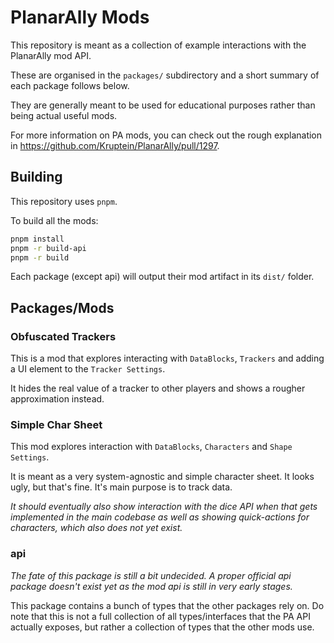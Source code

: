 # PlanarAlly Mods

This repository is meant as a collection of example interactions with the PlanarAlly mod API.

These are organised in the `packages/` subdirectory and a short summary of each package follows below.

They are generally meant to be used for educational purposes rather than being actual useful mods.

For more information on PA mods, you can check out the rough explanation in https://github.com/Kruptein/PlanarAlly/pull/1297.

## Building

This repository uses `pnpm`.

To build all the mods:

```zsh
pnpm install
pnpm -r build-api
pnpm -r build
```

Each package (except api) will output their mod artifact in its `dist/` folder.

## Packages/Mods

### Obfuscated Trackers

This is a mod that explores interacting with `DataBlocks`, `Trackers` and adding a UI element to the `Tracker Settings`.

It hides the real value of a tracker to other players and shows a rougher approximation instead.

### Simple Char Sheet

This mod explores interaction with `DataBlocks`, `Characters` and `Shape Settings`.

It is meant as a very system-agnostic and simple character sheet.
It looks ugly, but that's fine. It's main purpose is to track data.

_It should eventually also show interaction with the dice API when that gets implemented in the main codebase as well as showing quick-actions for characters, which also does not yet exist._

### api

_The fate of this package is still a bit undecided. A proper official api package doesn't exist yet as the mod api is still in very early stages._

This package contains a bunch of types that the other packages rely on.
Do note that this is not a full collection of all types/interfaces that the PA API actually exposes,
but rather a collection of types that the other mods use.
